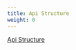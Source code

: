 ```yaml
---
title: Api Structure
weight: 0
---
```


[Api Structure](https://doc.crds.dev/github.com/k-cloud-labs/pkg@v0.4.1)